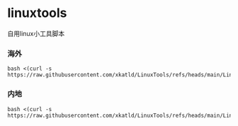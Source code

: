 # linuxtools
自用linux小工具脚本
### 海外
~~~
bash <(curl -s https://raw.githubusercontent.com/xkatld/LinuxTools/refs/heads/main/LinuxTools.sh)
~~~
### 内地
~~~
bash <(curl -s https://raw.githubusercontent.com/xkatld/LinuxTools/refs/heads/main/LinuxTools.sh)
~~~
